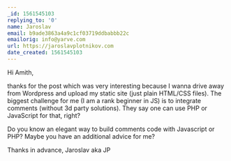 ```yaml
---
_id: 1561545103
replying_to: '0'
name: Jaroslav
email: b9ade3863a4a9c1cf03719ddbabbb22c
emailorig: info@yarve.com
url: https://jaroslavplotnikov.com
date_created: 1561545103
---
```


Hi Amith,

thanks for the post which was very interesting because I wanna drive away from Wordpress and upload my static site (just plain HTML/CSS files). The biggest challenge for me (I am a rank beginner in JS) is to integrate comments (without 3d party solutions). They say one can use PHP or JavaScript for that, right?

Do you know an elegant way to build comments code with Javascript or PHP? Maybe you have an additional advice for me?

Thanks in advance,
Jaroslav aka JP